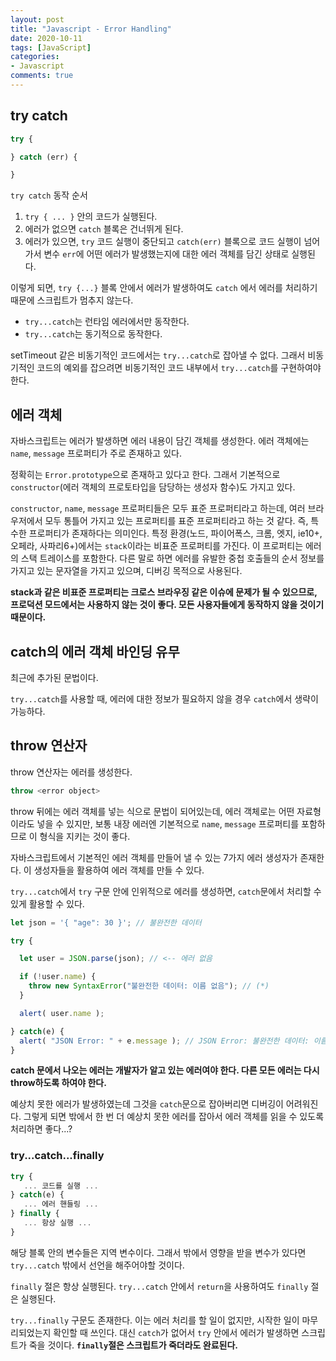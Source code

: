 ```yaml
---
layout: post
title: "Javascript - Error Handling"
date: 2020-10-11
tags: [JavaScript]
categories:
- Javascript
comments: true
---
```


## try catch

```javascript
try {

} catch (err) {

}
```

`try catch` 동작 순서

1. `try { ... }` 안의 코드가 실행된다.
2. 에러가 없으면 `catch` 블록은 건너뛰게 된다.
3. 에러가 있으면, `try` 코드 실행이 중단되고 `catch(err)` 블록으로 코드 실행이 넘어가서 변수 `err`에 어떤 에러가 발생했는지에 대한 에러 객체를 담긴 상태로 실행된다.

이렇게 되면, `try {...}` 블록 안에서 에러가 발생하여도 `catch` 에서 에러를 처리하기 때문에 스크립트가 멈추지 않는다.

* `try...catch`는 런타임 에러에서만 동작한다.
* `try...catch`는 동기적으로 동작한다.

setTimeout 같은 비동기적인 코드에서는 `try...catch`로 잡아낼 수 없다. 그래서 비동기적인 코드의 예외를 잡으려면 비동기적인 코드 내부에서 `try...catch`를 구현하여야 한다.

## 에러 객체

자바스크립트는 에러가 발생하면 에러 내용이 담긴 객체를 생성한다. 에러 객체에는 `name`, `message` 프로퍼티가 주로 존재하고 있다.

정확히는 `Error.prototype`으로 존재하고 있다고 한다. 그래서 기본적으로 `constructor`(에러 객체의 프로토타입을 담당하는 생성자 함수)도 가지고 있다.

`constructor`, `name`, `message` 프로퍼티들은 모두 표준 프로퍼티라고 하는데, 여러 브라우저에서 모두 통틀어 가지고 있는 프로퍼티를 표준 프로퍼티라고 하는 것 같다. 즉, 특수한 프로퍼티가 존재하다는 의미인다. 특정 환경(노드, 파이어폭스, 크롬, 엣지, ie10+, 오페라, 사파리6+)에서는 `stack`이라는 비표준 프로퍼티를 가진다. 이 프로퍼티는 에러의 스택 트레이스를 포함한다. 다른 말로 하면 에러를 유발한 중첩 호출들의 순서 정보를 가지고 있는 문자열을 가지고 있으며, 디버깅 목적으로 사용된다.

**stack과 같은 비표준 프로퍼티는 크로스 브라우징 같은 이슈에 문제가 될 수 있으므로, 프로덕션 모드에서는 사용하지 않는 것이 좋다. 모든 사용자들에게 동작하지 않을 것이기 때문이다.**

## catch의 에러 객체 바인딩 유무

최근에 추가된 문법이다.

`try...catch`를 사용할 때, 에러에 대한 정보가 필요하지 않을 경우 `catch`에서 생략이 가능하다.

## throw 연산자

throw 연산자는 에러를 생성한다.

```javascript
throw <error object>
```

throw 뒤에는 에러 객체를 넣는 식으로 문법이 되어있는데, 에러 객체로는 어떤 자료형이라도 넣을 수 있지만, 보통 내장 에러엔 기본적으로 `name`, `message` 프로퍼티를 포함하므로 이 형식을 지키는 것이 좋다.

자바스크립트에서 기본적인 에러 객체를 만들어 낼 수 있는 7가지 에러 생성자가 존재한다. 이 생성자들을 활용하여 에러 객체를 만들 수 있다.

`try...catch`에서 `try` 구문 안에 인위적으로 에러를 생성하면, `catch`문에서 처리할 수 있게 활용할 수 있다.

```javascript
let json = '{ "age": 30 }'; // 불완전한 데이터

try {

  let user = JSON.parse(json); // <-- 에러 없음

  if (!user.name) {
    throw new SyntaxError("불완전한 데이터: 이름 없음"); // (*)
  }

  alert( user.name );

} catch(e) {
  alert( "JSON Error: " + e.message ); // JSON Error: 불완전한 데이터: 이름 없음
}
```

**catch 문에서 나오는 에러는 개발자가 알고 있는 에러여야 한다. 다른 모든 에러는 다시 throw하도록 하여야 한다.**

예상치 못한 에러가 발생하였는데 그것을 `catch`문으로 잡아버리면 디버깅이 어려워진다. 그렇게 되면 밖에서 한 번 더 예상치 못한 에러를 잡아서 에러 객체를 읽을 수 있도록 처리하면 좋다...?

### try...catch...finally

```javascript
try {
   ... 코드를 실행 ...
} catch(e) {
   ... 에러 핸들링 ...
} finally {
   ... 항상 실행 ...
}
```

해당 블록 안의 변수들은 지역 변수이다. 그래서 밖에서 영향을 받을 변수가 있다면 `try...catch` 밖에서 선언을 해주어야할 것이다.

`finally` 절은 항상 실행된다. `try...catch` 안에서 `return`을 사용하여도 `finally` 절은 실행된다.

`try...finally` 구문도 존재한다. 이는 에러 처리를 할 일이 없지만, 시작한 일이 마무리되었는지 확인할 때 쓰인다. 대신 `catch`가 없어서 `try` 안에서 에러가 발생하면 스크립트가 죽을 것이다. **`finally`절은 스크립트가 죽더라도 완료된다.**

